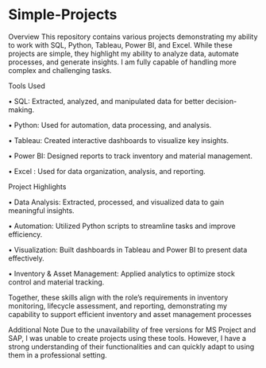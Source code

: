 # Simple-Projects
Overview
This repository contains various projects demonstrating my ability to work with SQL, Python, Tableau, Power BI, and Excel. While these projects are  simple, they highlight my ability to analyze data, automate processes, and generate insights. I am fully capable of handling more complex and challenging tasks.

Tools Used

•	SQL: Extracted, analyzed, and manipulated data for better decision-making.

•	Python: Used for automation, data processing, and analysis.

•	Tableau: Created interactive dashboards to visualize key insights.

•	Power BI: Designed reports to track inventory and material management.

•	Excel : Used for data organization, analysis, and reporting.


Project Highlights

•	Data Analysis: Extracted, processed, and visualized data to gain meaningful insights.

•	Automation: Utilized Python scripts to streamline tasks and improve efficiency.

•	Visualization: Built dashboards in Tableau and Power BI to present data effectively.

•	Inventory & Asset Management: Applied analytics to optimize stock control and material tracking.

Together, these skills align with the role’s requirements in inventory monitoring, lifecycle assessment, and reporting, demonstrating my capability to support efficient inventory and asset management processes

Additional Note Due to the unavailability of free versions for MS Project and SAP, I was unable to create projects using these tools. However, I have a strong understanding of their functionalities and can quickly adapt to using them in a professional setting.

